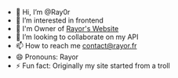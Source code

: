 - 👋 Hi, I’m @Ray0r
- 👀 I’m interested in frontend
- 🌱 I'm Owner of [Rayor's Website](https://rayor.fr)
- 💞️ I’m looking to collaborate on my API
- 📫 How to reach me contact@rayor.fr
- 😄 Pronouns: Rayor
- ⚡ Fun fact: Originally my site started from a troll


